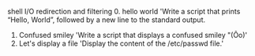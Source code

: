shell I/O redirection and filtering 
0. hello world 'Write a script that prints “Hello, World”, followed by a new line to the standard output.
1. Confused smiley 'Write a script that displays a confused smiley "(Ôo)'
2. Let's display a file 'Display the content of the /etc/passwd file.'
